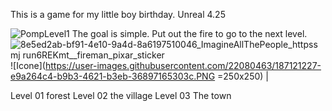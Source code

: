 This is a game for my little boy birthday.
Unreal 4.25

![PompLevel1](https://user-images.githubusercontent.com/22080463/187120682-d5dfa847-1520-4468-a2a5-d9ca09f20fd5.gif)
The goal is simple. Put out the fire to go to the next level.
![8e5ed2ab-bf91-4e10-9a4d-8a6197510046_ImagineAllThePeople_httpss mj run6REKmt__fireman_pixar_sticker](https://user-images.githubusercontent.com/22080463/187121215-cc1c4868-65a2-4e5b-87f2-7268c045ea79.png)
![Icone](https://user-images.githubusercontent.com/22080463/187121227-e9a264c4-b9b3-4621-b3eb-36897165303c.PNG =250x250) |

Level 01 forest
Level 02 the village
Level 03 The town
